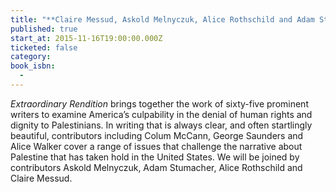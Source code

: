 ```yaml
---
title: "**Claire Messud, Askold Melnyczuk, Alice Rothschild and Adam Stumacher** *Extraordinary Rendition*"
published: true
start_at: 2015-11-16T19:00:00.000Z
ticketed: false
category:
book_isbn:
  -
---
```

*Extraordinary Rendition* brings together the work of sixty-five prominent writers to examine America’s culpability in the denial of human rights and dignity to Palestinians. In writing that is always clear, and often startlingly beautiful, contributors including Colum McCann, George Saunders and Alice Walker cover a range of issues that challenge the narrative about Palestine that has taken hold in the United States. We will be joined by contributors Askold Melnyczuk, Adam Stumacher, Alice Rothschild and Claire Messud.



